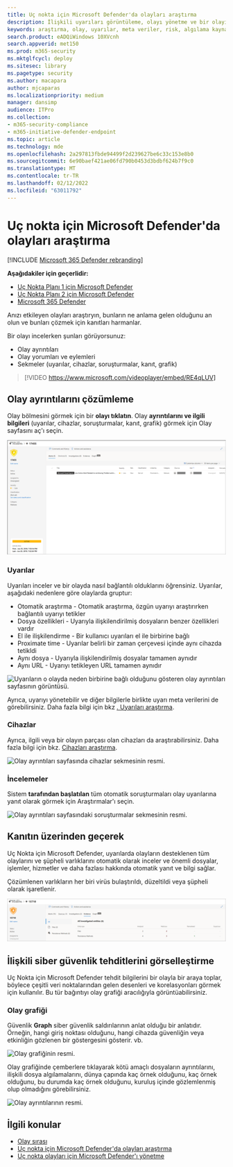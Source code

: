 ```yaml
---
title: Uç nokta için Microsoft Defender'da olayları araştırma
description: İlişkili uyarıları görüntüleme, olayı yönetme ve bir olayı araştırmanıza yardımcı olacak uyarı meta verilerini görüntüleme
keywords: araştırma, olay, uyarılar, meta veriler, risk, algılama kaynağı, etkilenen cihazlar, desenler, korelasyon
search.product: eADQiWindows 10XVcnh
search.appverid: met150
ms.prod: m365-security
ms.mktglfcycl: deploy
ms.sitesec: library
ms.pagetype: security
ms.author: macapara
author: mjcaparas
ms.localizationpriority: medium
manager: dansimp
audience: ITPro
ms.collection:
- m365-security-compliance
- m365-initiative-defender-endpoint
ms.topic: article
ms.technology: mde
ms.openlocfilehash: 2a297813fbde94499f2d239627be6c33c153e8b0
ms.sourcegitcommit: 6e90baef421ae06fd790b0453d3bdbf624b7f9c0
ms.translationtype: MT
ms.contentlocale: tr-TR
ms.lasthandoff: 02/12/2022
ms.locfileid: "63011792"
---
```

# <a name="investigate-incidents-in-microsoft-defender-for-endpoint"></a>Uç nokta için Microsoft Defender'da olayları araştırma

[!INCLUDE [Microsoft 365 Defender rebranding](../../includes/microsoft-defender.md)]

**Aşağıdakiler için geçerlidir:**
- [Uç Nokta Planı 1 için Microsoft Defender](https://go.microsoft.com/fwlink/p/?linkid=2154037)
- [Uç Nokta Planı 2 için Microsoft Defender](https://go.microsoft.com/fwlink/p/?linkid=2154037)
- [Microsoft 365 Defender](https://go.microsoft.com/fwlink/?linkid=2118804)


Anızı etkileyen olayları araştıryın, bunların ne anlama gelen olduğunu an olun ve bunları çözmek için kanıtları harmanlar.

Bir olayı incelerken şunları görüyorsunuz:

- Olay ayrıntıları
- Olay yorumları ve eylemleri
- Sekmeler (uyarılar, cihazlar, soruşturmalar, kanıt, grafik)

> [!VIDEO https://www.microsoft.com/videoplayer/embed/RE4qLUV]

## <a name="analyze-incident-details"></a>Olay ayrıntılarını çözümleme

Olay bölmesini görmek için bir **olayı tıklatın**. Olay **ayrıntılarını ve ilgili bilgileri** (uyarılar, cihazlar, soruşturmalar, kanıt, grafik) görmek için Olay sayfasını aç'ı seçin.

![Olay ayrıntılarının resmi1.](images/atp-incident-details.png)

### <a name="alerts"></a>Uyarılar

Uyarıları inceler ve bir olayda nasıl bağlantılı olduklarını öğrensiniz. Uyarılar, aşağıdaki nedenlere göre olaylarda gruptur:

- Otomatik araştırma - Otomatik araştırma, özgün uyarıyı araştırırken bağlantılı uyarıyı tetikler
- Dosya özellikleri - Uyarıyla ilişkilendirilmiş dosyaların benzer özellikleri vardır
- El ile ilişkilendirme - Bir kullanıcı uyarıları el ile birbirine bağlı
- Proximate time - Uyarılar belirli bir zaman çerçevesi içinde aynı cihazda tetikldi
- Aynı dosya - Uyarıyla ilişkilendirilmiş dosyalar tamamen aynıdır
- Aynı URL - Uyarıyı tetikleyen URL tamamen aynıdır

![Uyarıların o olayda neden birbirine bağlı olduğunu gösteren olay ayrıntıları sayfasının görüntüsü.](images/atp-incidents-alerts-reason.png)

Ayrıca, uyarıyı yönetebilir ve diğer bilgilerle birlikte uyarı meta verilerini de görebilirsiniz. Daha fazla bilgi için bkz [. Uyarıları araştırma](investigate-alerts.md).

### <a name="devices"></a>Cihazlar

Ayrıca, ilgili veya bir olayın parçası olan cihazları da araştırabilirsiniz. Daha fazla bilgi için bkz. [Cihazları araştırma](investigate-machines.md).

![Olay ayrıntıları sayfasında cihazlar sekmesinin resmi.](images/atp-incident-device-tab.png)

### <a name="investigations"></a>İncelemeler

Sistem **tarafından başlatılan** tüm otomatik soruşturmaları olay uyarılarına yanıt olarak görmek için Araştırmalar'ı seçin.

![Olay ayrıntıları sayfasındaki soruşturmalar sekmesinin resmi.](images/atp-incident-investigations-tab.png)

## <a name="going-through-the-evidence"></a>Kanıtın üzerinden geçerek

Uç Nokta için Microsoft Defender, uyarılarda olayların desteklenen tüm olaylarını ve şüpheli varlıklarını otomatik olarak inceler ve önemli dosyalar, işlemler, hizmetler ve daha fazlası hakkında otomatik yanıt ve bilgi sağlar.

Çözümlenen varlıkların her biri virüs bulaştırıldı, düzeltildi veya şüpheli olarak işaretlenir.

![Olay ayrıntıları sayfasındaki kanıt sekmesinin görüntüsü.](images/atp-incident-evidence-tab.png)

## <a name="visualizing-associated-cybersecurity-threats"></a>İlişkili siber güvenlik tehditlerini görselleştirme

Uç Nokta için Microsoft Defender tehdit bilgilerini bir olayla bir araya toplar, böylece çeşitli veri noktalarından gelen desenleri ve korelasyonları görmek için kullanılır. Bu tür bağıntıyı olay grafiği aracılığıyla görüntüabilirsiniz.

### <a name="incident-graph"></a>Olay grafiği

Güvenlik **Graph** siber güvenlik saldırılarının anlat olduğu bir anlatıdır. Örneğin, hangi giriş noktası olduğunu, hangi cihazda güvenliğin veya etkinliğin gözlenen bir göstergesini gösterir. vb.

![Olay grafiğinin resmi.](images/atp-incident-graph-tab.png)

Olay grafiğinde çemberlere tıklayarak kötü amaçlı dosyaların ayrıntılarını, ilişkili dosya algılamalarını, dünya çapında kaç örnek olduğunu, kaç örnek olduğunu, bu durumda kaç örnek olduğunu, kuruluş içinde gözlemlenmiş olup olmadığını görebilirsiniz.

![Olay ayrıntılarının resmi.](images/atp-incident-graph-details.png)

## <a name="related-topics"></a>İlgili konular

- [Olay sırası](/microsoft-365/security/defender-endpoint/view-incidents-queue)
- [Uç nokta için Microsoft Defender'da olayları araştırma](/microsoft-365/security/defender-endpoint/investigate-incidents)
- [Uç nokta olayları için Microsoft Defender'ı yönetme](/microsoft-365/security/defender-endpoint/manage-incidents)
